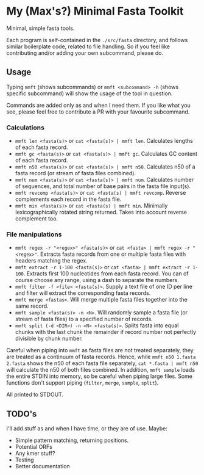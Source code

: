 # My (Max's?) Minimal Fasta Toolkit

Minimal, simple fasta tools.

Each program is self-contained in the `./src/fasta` directory, and follows similar boilerplate code, related to file handling. So if you feel like contributing and/or adding your own subcommand, please do.

## Usage

Typing `mmft` (shows subcommands) or `mmft <subcommand> -h` (shows specific subcommand) will show the usage of the tool in question.

Commands are added only as and when I need them. If you like what you see, please feel free to contribute a PR with your favourite subcommand.

### Calculations

- `mmft len <fasta(s)>` or `cat <fasta(s)> | mmft len`. Calculates lengths of each fasta record.
- `mmft gc <fasta(s)>` or `cat <fasta(s)> | mmft gc`. Calculates GC content of each fasta record.
- `mmft n50 <fasta(s)>` or `cat <fasta(s)> | mmft n50`. Calculates n50 of a fasta record (or stream of fasta files combined).
- `mmft num <fasta(s)>` or `cat <fasta(s)> | mmft num`. Calculates number of sequences, and total number of base pairs in the fasta file input(s).
- `mmft revcomp <fasta(s)>` or `cat <fasta(s) | mmft revcomp`. Reverse complements each record in the fasta file.
- `mmft min <fasta(s)>` or `cat <fasta(s) | mmft min`. Minimally lexicographically rotated string returned. Takes into account reverse complement too.

### File manipulations

- `mmft regex -r "<regex>" <fasta(s)>` or `cat <fasta> | mmft regex -r "<regex>"`. Extracts fasta records from one or multiple fasta files with headers matching the regex. 
- `mmft extract -r 1-100 <fasta(s)>` or `cat <fasta> | mmft extract -r 1-100`. Extracts first 100 nucleotides from each fasta record. You can of course choose any range, using a dash to separate the numbers.
- `mmft filter -f <file> <fasta(s)>`. Supply a text file of one ID per line and filter will extract the corresponding fasta records.
- `mmft merge <fastas>`. Will merge multiple fasta files together into the same record.
- `mmft sample <fasta(s)> -n <N>`. Will randomly sample a fasta file (or stream of fasta files) to a specified number of records.
- `mmft split (-d <DIR>) -n <N> <fasta(s)>`. Splits fasta into equal chunks with the last chunk the remainder if record number not perfectly divisible by chunk number. 

Careful when piping into `mmft` as fasta files are not treated separately, they are treated as a continuum of fasta records. Hence, while `mmft n50 1.fasta 2.fasta` shows the n50 of each fasta file separately, `cat *.fasta | mmft n50` will calculate the n50 of both files combined. In addition, `mmft sample` loads the entire STDIN into memory, so be careful when piping large files. Some functions don't support piping (`filter`, `merge`, `sample`, `split`).

All printed to STDOUT.

## TODO's

I'll add stuff as and when I have time, or they are of use. Maybe:

- Simple pattern matching, returning positions.
- Potential ORFs
- Any kmer stuff?
- Testing
- Better documentation
